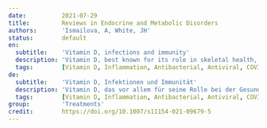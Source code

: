 ```yaml
---
date:          2021-07-29
title:         Reviews in Endocrine and Metabolic Disorders
authors:       'Ismailova, A, White, JH'
status:        default
en:
  subtitle:    'Vitamin D, infections and immunity'
  description: 'Vitamin D, best known for its role in skeletal health, has emerged as a key regulator of innate immune responses to microbial threat. In immune cells such as macrophages, expression of CYP27B1, the 25-hydroxyvitamin D 1α-hydroxylase, is induced by immune-specific inputs, leading to local production of hormonal 1,25-dihydroxyvitamin D (1,25D) at sites of infection, which in turn directly induces the expression of genes encoding antimicrobial peptides. Vitamin D signaling is active upstream and downstream of pattern recognition receptors, which promote front-line innate immune responses. Moreover, 1,25D stimulates autophagy, which has emerged as a mechanism critical for control of intracellular pathogens such as M. tuberculosis. Strong laboratory and epidemiological evidence links vitamin D deficiency to increased rates of conditions such as dental caries, as well as inflammatory bowel diseases arising from dysregulation of innate immune handling intestinal flora. 1,25D is also active in signaling cascades that promote antiviral innate immunity; 1,25D-induced expression of the antimicrobial peptide CAMP/LL37, originally characterized for its antibacterial properties, is a key component of antiviral responses. Poor vitamin D status is associated with greater susceptibility to viral infections, including those of the respiratory tract. Although the severity of the COVID-19 pandemic has been alleviated in some areas by the arrival of vaccines, it remains important to identify therapeutic interventions that reduce disease severity and mortality, and accelerate recovery. This review outlines of our current knowledge of the mechanisms of action of vitamin D signaling in the innate immune system. It also provides an assessment of the therapeutic potential of vitamin D supplementation in infectious diseases, including an up-to-date analysis of the putative benefits of vitamin D supplementation in the ongoing COVID-19 crisis.'
  tags:        [Vitamin D, Inflammation, Antibacterial, Antiviral, COVID-19, Cathelicidin, β-defensin 2, NOD2]
de:
  subtitle:    'Vitamin D, Infektionen und Immunität'
  description: 'Vitamin D, das vor allem für seine Rolle bei der Gesundheit des Skeletts bekannt ist, hat sich als wichtiger Regulator der angeborenen Immunantwort auf mikrobielle Bedrohungen erwiesen. In Immunzellen wie Makrophagen wird die Expression von CYP27B1, der 25-Hydroxyvitamin D 1α-Hydroxylase, durch immunspezifische Inputs induziert, was zu einer lokalen Produktion von hormonellem 1,25-Dihydroxyvitamin D (1,25D) an Infektionsstellen führt, was wiederum direkt die Expression von Genen induziert, die für antimikrobielle Peptide kodieren. Der Vitamin-D-Signalweg ist aufwärts und abwärts von Mustererkennungsrezeptoren aktiv, die angeborene Immunantworten der ersten Reihe fördern. Darüber hinaus stimuliert 1,25D die Autophagie, die sich als ein Mechanismus erwiesen hat, der für die Kontrolle intrazellulärer Pathogene wie M. tuberculosis entscheidend ist. Es gibt eindeutige labortechnische und epidemiologische Belege dafür, dass ein Vitamin-D-Mangel mit erhöhten Raten von Erkrankungen wie Zahnkaries sowie entzündlichen Darmerkrankungen einhergeht, die auf eine Dysregulation der angeborenen Immunabwehr und der Darmflora zurückzuführen sind. 1,25D ist auch in Signalkaskaden aktiv, die die antivirale angeborene Immunität fördern; die 1,25D-induzierte Expression des antimikrobiellen Peptids CAMP/LL37, das ursprünglich für seine antibakteriellen Eigenschaften charakterisiert wurde, ist eine Schlüsselkomponente der antiviralen Reaktionen. Ein schlechter Vitamin-D-Status wird mit einer höheren Anfälligkeit für Virusinfektionen, einschließlich der Atemwege, in Verbindung gebracht. Obwohl die Schwere der COVID-19-Pandemie in einigen Gebieten durch die Einführung von Impfstoffen gemildert werden konnte, ist es nach wie vor wichtig, therapeutische Maßnahmen zu finden, die die Schwere der Krankheit und die Sterblichkeit verringern und die Genesung beschleunigen. Diese Übersicht gibt einen Überblick über unser derzeitiges Wissen über die Wirkmechanismen der Vitamin-D-Signalübertragung im angeborenen Immunsystem. Außerdem wird das therapeutische Potenzial der Vitamin-D-Supplementierung bei Infektionskrankheiten bewertet, einschließlich einer aktuellen Analyse des mutmaßlichen Nutzens der Vitamin-D-Supplementierung in der aktuellen COVID-19-Krise.' 
  tags:        [Vitamin D, Inflammation, Antibacterial, Antiviral, COVID-19, Cathelicidin, β-defensin 2, NOD2]
group:         'Treatments'
credit:        https://doi.org/10.1007/s11154-021-09679-5
---
```

